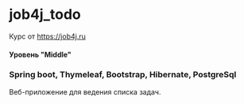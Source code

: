 # job4j_todo

Курс от https://job4j.ru

#### Уровень "Middle"

### Spring boot, Thymeleaf, Bootstrap, Hibernate, PostgreSql

Веб-приложение для ведения списка задач.